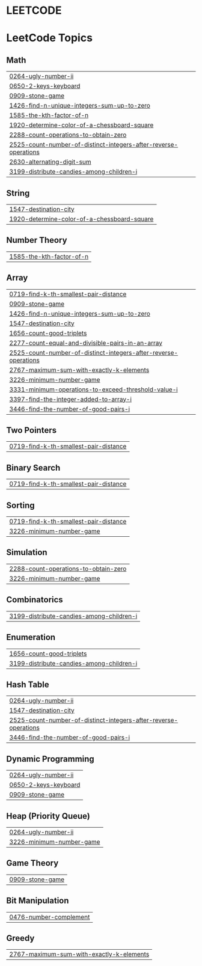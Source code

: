 # LEETCODE
<!---LeetCode Topics Start-->
# LeetCode Topics
## Math
|  |
| ------- |
| [0264-ugly-number-ii](https://github.com/ayyappareddynandipati/LEETCODE/tree/master/0264-ugly-number-ii) |
| [0650-2-keys-keyboard](https://github.com/ayyappareddynandipati/LEETCODE/tree/master/0650-2-keys-keyboard) |
| [0909-stone-game](https://github.com/ayyappareddynandipati/LEETCODE/tree/master/0909-stone-game) |
| [1426-find-n-unique-integers-sum-up-to-zero](https://github.com/ayyappareddynandipati/LEETCODE/tree/master/1426-find-n-unique-integers-sum-up-to-zero) |
| [1585-the-kth-factor-of-n](https://github.com/ayyappareddynandipati/LEETCODE/tree/master/1585-the-kth-factor-of-n) |
| [1920-determine-color-of-a-chessboard-square](https://github.com/ayyappareddynandipati/LEETCODE/tree/master/1920-determine-color-of-a-chessboard-square) |
| [2288-count-operations-to-obtain-zero](https://github.com/ayyappareddynandipati/LEETCODE/tree/master/2288-count-operations-to-obtain-zero) |
| [2525-count-number-of-distinct-integers-after-reverse-operations](https://github.com/ayyappareddynandipati/LEETCODE/tree/master/2525-count-number-of-distinct-integers-after-reverse-operations) |
| [2630-alternating-digit-sum](https://github.com/ayyappareddynandipati/LEETCODE/tree/master/2630-alternating-digit-sum) |
| [3199-distribute-candies-among-children-i](https://github.com/ayyappareddynandipati/LEETCODE/tree/master/3199-distribute-candies-among-children-i) |
## String
|  |
| ------- |
| [1547-destination-city](https://github.com/ayyappareddynandipati/LEETCODE/tree/master/1547-destination-city) |
| [1920-determine-color-of-a-chessboard-square](https://github.com/ayyappareddynandipati/LEETCODE/tree/master/1920-determine-color-of-a-chessboard-square) |
## Number Theory
|  |
| ------- |
| [1585-the-kth-factor-of-n](https://github.com/ayyappareddynandipati/LEETCODE/tree/master/1585-the-kth-factor-of-n) |
## Array
|  |
| ------- |
| [0719-find-k-th-smallest-pair-distance](https://github.com/ayyappareddynandipati/LEETCODE/tree/master/0719-find-k-th-smallest-pair-distance) |
| [0909-stone-game](https://github.com/ayyappareddynandipati/LEETCODE/tree/master/0909-stone-game) |
| [1426-find-n-unique-integers-sum-up-to-zero](https://github.com/ayyappareddynandipati/LEETCODE/tree/master/1426-find-n-unique-integers-sum-up-to-zero) |
| [1547-destination-city](https://github.com/ayyappareddynandipati/LEETCODE/tree/master/1547-destination-city) |
| [1656-count-good-triplets](https://github.com/ayyappareddynandipati/LEETCODE/tree/master/1656-count-good-triplets) |
| [2277-count-equal-and-divisible-pairs-in-an-array](https://github.com/ayyappareddynandipati/LEETCODE/tree/master/2277-count-equal-and-divisible-pairs-in-an-array) |
| [2525-count-number-of-distinct-integers-after-reverse-operations](https://github.com/ayyappareddynandipati/LEETCODE/tree/master/2525-count-number-of-distinct-integers-after-reverse-operations) |
| [2767-maximum-sum-with-exactly-k-elements](https://github.com/ayyappareddynandipati/LEETCODE/tree/master/2767-maximum-sum-with-exactly-k-elements) |
| [3226-minimum-number-game](https://github.com/ayyappareddynandipati/LEETCODE/tree/master/3226-minimum-number-game) |
| [3331-minimum-operations-to-exceed-threshold-value-i](https://github.com/ayyappareddynandipati/LEETCODE/tree/master/3331-minimum-operations-to-exceed-threshold-value-i) |
| [3397-find-the-integer-added-to-array-i](https://github.com/ayyappareddynandipati/LEETCODE/tree/master/3397-find-the-integer-added-to-array-i) |
| [3446-find-the-number-of-good-pairs-i](https://github.com/ayyappareddynandipati/LEETCODE/tree/master/3446-find-the-number-of-good-pairs-i) |
## Two Pointers
|  |
| ------- |
| [0719-find-k-th-smallest-pair-distance](https://github.com/ayyappareddynandipati/LEETCODE/tree/master/0719-find-k-th-smallest-pair-distance) |
## Binary Search
|  |
| ------- |
| [0719-find-k-th-smallest-pair-distance](https://github.com/ayyappareddynandipati/LEETCODE/tree/master/0719-find-k-th-smallest-pair-distance) |
## Sorting
|  |
| ------- |
| [0719-find-k-th-smallest-pair-distance](https://github.com/ayyappareddynandipati/LEETCODE/tree/master/0719-find-k-th-smallest-pair-distance) |
| [3226-minimum-number-game](https://github.com/ayyappareddynandipati/LEETCODE/tree/master/3226-minimum-number-game) |
## Simulation
|  |
| ------- |
| [2288-count-operations-to-obtain-zero](https://github.com/ayyappareddynandipati/LEETCODE/tree/master/2288-count-operations-to-obtain-zero) |
| [3226-minimum-number-game](https://github.com/ayyappareddynandipati/LEETCODE/tree/master/3226-minimum-number-game) |
## Combinatorics
|  |
| ------- |
| [3199-distribute-candies-among-children-i](https://github.com/ayyappareddynandipati/LEETCODE/tree/master/3199-distribute-candies-among-children-i) |
## Enumeration
|  |
| ------- |
| [1656-count-good-triplets](https://github.com/ayyappareddynandipati/LEETCODE/tree/master/1656-count-good-triplets) |
| [3199-distribute-candies-among-children-i](https://github.com/ayyappareddynandipati/LEETCODE/tree/master/3199-distribute-candies-among-children-i) |
## Hash Table
|  |
| ------- |
| [0264-ugly-number-ii](https://github.com/ayyappareddynandipati/LEETCODE/tree/master/0264-ugly-number-ii) |
| [1547-destination-city](https://github.com/ayyappareddynandipati/LEETCODE/tree/master/1547-destination-city) |
| [2525-count-number-of-distinct-integers-after-reverse-operations](https://github.com/ayyappareddynandipati/LEETCODE/tree/master/2525-count-number-of-distinct-integers-after-reverse-operations) |
| [3446-find-the-number-of-good-pairs-i](https://github.com/ayyappareddynandipati/LEETCODE/tree/master/3446-find-the-number-of-good-pairs-i) |
## Dynamic Programming
|  |
| ------- |
| [0264-ugly-number-ii](https://github.com/ayyappareddynandipati/LEETCODE/tree/master/0264-ugly-number-ii) |
| [0650-2-keys-keyboard](https://github.com/ayyappareddynandipati/LEETCODE/tree/master/0650-2-keys-keyboard) |
| [0909-stone-game](https://github.com/ayyappareddynandipati/LEETCODE/tree/master/0909-stone-game) |
## Heap (Priority Queue)
|  |
| ------- |
| [0264-ugly-number-ii](https://github.com/ayyappareddynandipati/LEETCODE/tree/master/0264-ugly-number-ii) |
| [3226-minimum-number-game](https://github.com/ayyappareddynandipati/LEETCODE/tree/master/3226-minimum-number-game) |
## Game Theory
|  |
| ------- |
| [0909-stone-game](https://github.com/ayyappareddynandipati/LEETCODE/tree/master/0909-stone-game) |
## Bit Manipulation
|  |
| ------- |
| [0476-number-complement](https://github.com/ayyappareddynandipati/LEETCODE/tree/master/0476-number-complement) |
## Greedy
|  |
| ------- |
| [2767-maximum-sum-with-exactly-k-elements](https://github.com/ayyappareddynandipati/LEETCODE/tree/master/2767-maximum-sum-with-exactly-k-elements) |
<!---LeetCode Topics End-->